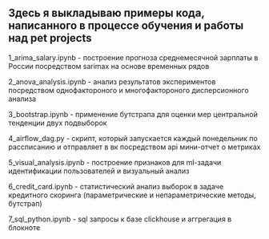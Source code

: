 ## Здесь я выкладываю примеры кода, написанного в процессе обучения и работы над pet projects

1_arima_salary.ipynb - построение прогноза среднемесячной зарплаты в России посредством sarimax на основе временных рядов

2_anova_analysis.ipynb - анализ результатов экспериментов посредством однофактороного и многофактороного дисперсионного анализа

3_bootstrap.ipynb - применение бутстрапа для оценки мер центральной тенденции двух подвыборок

4_airflow_dag.py - скрипт, который запускается каждый понедельник по рассписанию и отправляет в вк посредством api мини-отчет о метриках 

5_visual_analysis.ipynb - построение признаков для ml-задачи идентификации пользователей и визуальный анализ

6_credit_card.ipynb - статистический анализ выборок в задаче кредитного скоринга (параметрические и непараметрические методы, бутстрап)

7_sql_python.ipynb -  sql запросы к базе clickhouse и аггрегация в блокноте
